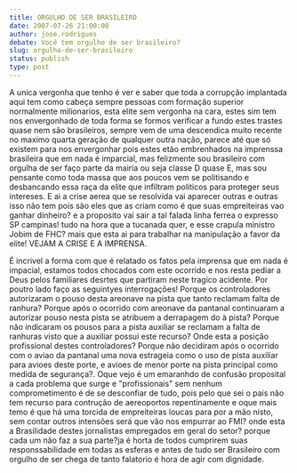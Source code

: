 ```yaml
---
title: ORGULHO DE SER BRASILEIRO
date: 2007-07-26 21:00:00
author: jose.rodrigues
debate: Você tem orgulho de ser brasileiro?
slug: orgulho-de-ser-brasileiro
status: publish 
type: post
---
```


A unica vergonha que tenho é ver e saber que toda a corrupção implantada aqui tem como cabeça sempre pessoas com formação superior normalmente milionarios, esta elite sem vergonha na cara, estes sim tem nos envergonhado de toda forma se formos verificar a fundo estes trastes quase nem são brasileiros, sempre vem de uma descendica muito recente no maximo quarta geração de qualquer outra nação, parece até que só existem para nos envergonhar pois estes etão embrenhados na imprenssa brasileira que em nada é imparcial, mas felizmente sou brasileiro com orgulha de ser faço parte da mairia ou seja classe D quase E, mas sou pensante como toda massa que aos poucos vem se politisando e desbancando essa raça da elite que infiltram politicos para proteger seus intereses. E ai a crise aerea que se resolvida vai aparecer outras e outras isso não tem pois são eles que as criam como é que suas empreiteiras vao ganhar dinheiro? e a proposito vai sair a tal falada linha ferrea o expresso SP campinas! tudo na hora que a tucanada quer, e esse crapula ministro Jobim de FHC? mais que esta ai para trabalhar na manipulação a favor da elite! VEJAM A CRISE E A IMPRENSA.  

É incrivel a forma com que é relatado os fatos pela imprensa que em nada é impacial, estamos todos chocados com este ocorrido e nos resta pediar a Deus pelos familiares desrtes que partiram neste tragico acidente. Por poutro lado faço as seguintyes interrogações! Porque os controladores autorizaram o pouso desta areonave na pista que tanto reclamam falta de ranhura? Porque após o ocorrido com areonave da pantanal continuaram a autorizar pouso nesta pista se atribuem a derrapagem do à pista? Porque não indicaram os pousos para a pista auxiliar se reclamam a falta de ranhuras visto que a auxiliar possui este recurso? Onde esta a posição profissional destes controladores? Porque não decidiram após o ocorrido com o aviao da pantanal uma nova estrageia como o uso de pista auxiliar para avioes deste porte, e avioes de menor porte na pista principal como medida de segurança?. Oque vejo é um emaranhdo de confusão proposital a cada problema que surge e "profissionais" sem nenhum comprometimento é de se desconfiar de tudo, pois pelo que sei o pais não tem recurso para contrução de aereoportos repentinamente e oque mais temo é que há uma torcida de empreiteiras loucas para por a mão nisto, sem contar outros intensões será que vão nos empurrar ao FMI? onde esta a Brasilidade destes jornalistas empregados em geral do setor? porque cada um não faz a sua parte?ja é horta de todos cumprirem suas responssabilidade em todas as esferas e antes de tudo ser Brasileiro com orgulho de ser chega de tanto falatorio é hora de agir com dignidade.
